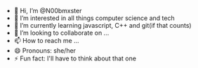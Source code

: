 - 👋 Hi, I’m @N00bmxster
- 👀 I’m interested in all things computer science and tech
- 🌱 I’m currently learning javascript, C++ and git(if that counts)
- 💞️ I’m looking to collaborate on ...
- 📫 How to reach me ...
- 😄 Pronouns: she/her
- ⚡ Fun fact: I'll have to think about that one

<!---
N00bmxster/N00bmxster is a ✨ special ✨ repository because its `README.md` (this file) appears on your GitHub profile.
You can click the Preview link to take a look at your changes.
--->
